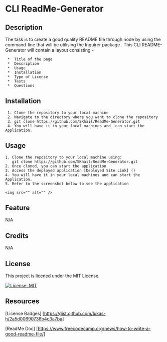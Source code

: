 # CLI ReadMe-Generator

## Description

The task is to create a good quality README file through node by using the command-line that will be utilising the Inquirer package . This CLI README-Generator will contain a layout consisting -

```
 *  Title of the page
 *  Description
 *  Usage
 *  Installation
 *  Type of License
 *  Tests
 *  Questions

```

## Installation

```
 1. Clone the repository to your local machine
 2. Navigate to the directory where you want to clone the repository
 3. git clone https://github.com/SKhail/ReadMe-Generator.git
 4. You will have it in your local machines and  can start the Application.
```

## Usage

```
1. Clone the repository to your local machine using:
   git clone https://github.com/SKhail/ReadMe-Generator.git
2. Once cloned, you can start the application
3. Access the deployed application [Deployed Site Link] ()
4. You will have it in your local machines and can start the Application.
5. Refer to the screenshot below to see the application

<img src="" alt="" />
```

## Feature

N/A

## Credits

N/A

## License

This project is licened under the MIT License.

[![License: MIT](https://img.shields.io/badge/License-MIT-yellow.svg)](https://opensource.org/licenses/MIT)

## Resources

[License Badges] [https://gist.github.com/lukas-h/2a5d00690736b4c3a7ba]

[ReadMe Doc] [https://www.freecodecamp.org/news/how-to-write-a-good-readme-file/]
